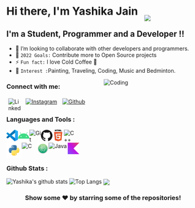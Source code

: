 # **Hi there, I'm Yashika Jain** <img src="https://i.pinimg.com/originals/9e/a7/2e/9ea72ef078139ced289852e8a4ea0c5c.gif" width="65px" style=" margin: -16px 10px">
## I'm a Student, Programmer and a Developer !!

- 👯 I’m looking to collaborate with other developers and programmers.
- 🥅 `2022 Goals:` Contribute more to Open Source projects
- ⚡ `Fun fact:` I love Cold Coffee 🤣
- 🌱 `Interest :`Painting, Traveling, Coding, Music and Bedminton.
<img align="right" alt="Coding" width="250" height="200"  src="https://cdn.dribbble.com/users/2211982/screenshots/14111224/media/38c3c6be7917c589b09c3e4cf2e80e15.gif">

### Connect with me:

[<img align="left" alt="LinkedIn" width="35px" height ="35px" src="https://pngimg.com/uploads/linkedIn/linkedIn_PNG22.png" style=" margin: 5px 5px" />][linkedin]
[<img alt="Instagram" width="35px" height ="35px" src="https://cdn.jsdelivr.net/npm/simple-icons@v3/icons/instagram.svg" style=" margin: 5px 5px"/>][instagram]
[<img alt="Github" width="35px" height ="35px" src="https://image.flaticon.com/icons/png/512/25/25231.png" style=" margin: 5px 5px"/>][github]

### Languages and Tools : 

<img align="left" alt="Visual Studio Code" width="30px" src="https://raw.githubusercontent.com/github/explore/80688e429a7d4ef2fca1e82350fe8e3517d3494d/topics/visual-studio-code/visual-studio-code.png" />

<img align="left" alt="Android" width="30px" src="https://raw.githubusercontent.com/github/explore/80688e429a7d4ef2fca1e82350fe8e3517d3494d/topics/android/android.png"/>




<img align="left" alt="Git" width="30px" src="https://git-scm.com/images/logos/downloads/Git-Icon-Black.png"/>

<img align="left" alt="GitHub" width="30px" src="https://raw.githubusercontent.com/github/explore/78df643247d429f6cc873026c0622819ad797942/topics/github/github.png"/>
<img align="left" alt="HTML" width="30px" src="https://raw.githubusercontent.com/github/explore/80688e429a7d4ef2fca1e82350fe8e3517d3494d/topics/html/html.png"  />
<img align="left" alt="C++" width="30px" src="https://cdn.freebiesupply.com/logos/large/2x/c-logo-png-transparent.png"  />
<br />
<br />

<img align="left" alt="Python" width="40px" src="https://raw.githubusercontent.com/github/explore/78df643247d429f6cc873026c0622819ad797942/topics/python/python.png"/>
<img align="left" alt="C" width="40px" src="https://static.wixstatic.com/media/0cfd43_1831013bcc8540fcba4f087dfa07653c~mv2.png/v1/fill/w_350,h_350,al_c,lg_1,q_85/c.webp"  />
<img align="left" alt="Atom" width="30px" src="https://raw.githubusercontent.com/github/explore/80688e429a7d4ef2fca1e82350fe8e3517d3494d/topics/atom/atom.png"  />

<img align="left" alt="Java" width="50px" height = "30px" src="https://logos-download.com/wp-content/uploads/2016/10/Java_logo_icon.png"/>
<img align="left" alt="Kotlin" width="30px"  src="https://raw.githubusercontent.com/github/explore/80688e429a7d4ef2fca1e82350fe8e3517d3494d/topics/kotlin/kotlin.png"/>
<br />
<br />

### Github Stats :
![Yashika's github stats](https://github-readme-stats.vercel.app/api?username=Yashika1410&show_icons=true&theme=flag-india)
![Top Langs](https://github-readme-stats.vercel.app/api/top-langs/?username=Yashika1410&theme=flag-india&layout=compact)
<a>
 <img align="center" src="https://visitor-badge.glitch.me/badge?page_id=Yashika1410.Yashika1410" />
</a>

<div align="center">

### Show some ❤️ by starring some of the repositories!

</div>


<br />

[instagram]: https://www.instagram.com/yashika.jn_/
[linkedin]: https://www.linkedin.com/in/yashika-jain-b018671a1/
[github]: https://github.com/Yashika1410
